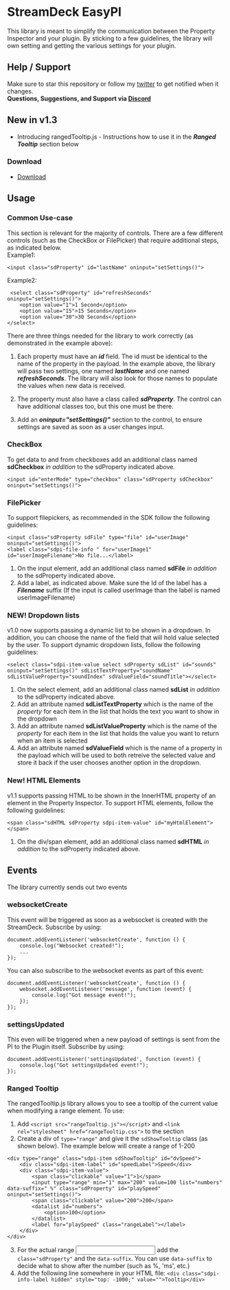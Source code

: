 # StreamDeck EasyPI

This library is meant to simplify the communication between the Property Inspector and your plugin.
By sticking to a few guidelines, the library will own setting and getting the various settings for your plugin.

## Help / Support
Make sure to star this repository or follow my [twitter](https://twitter.com/realBarRaider) to get notified when it changes.  
**Questions, Suggestions, and Support via [Discord](http://discord.barraider.com)**

## New in v1.3
- Introducing rangedTooltip.js - Instructions how to use it in the ***Ranged Tooltip*** section below

### Download
* [Download](https://github.com/BarRaider/streamdeck-easypi/raw/master/src/sdtools.common.js)


## Usage
### Common Use-case
This section is relevant for the majority of controls. There are a few different controls (such as the CheckBox or FilePicker) that require additional steps, as indicated below.   
Example1:  
```
<input class="sdProperty" id="lastName" oninput="setSettings()">
```

Example2:  
```
 <select class="sdProperty" id="refreshSeconds" oninput="setSettings()">
	<option value="1">1 Second</option>
	<option value="15">15 Seconds</option>
	<option value="30">30 Seconds</option>
</select>

```

There are three things needed for the library to work correctly (as demonstrated in the example above):
1. Each property must have an ***id*** field. The id must be identical to the name of the property in the payload. In the example above, the library will pass two settings, one named ***lastName*** and one named ***refreshSeconds***. The library will also look for those names to populate the values when new data is received.

2. The property must also have a class called ***sdProperty***. The control can have additional classes too, but this one must be there.

3. Add an ***oninput="setSettings()"*** section to the control, to ensure settings are saved as soon as a user changes input.

### CheckBox
To get data to and from checkboxes add an additional class named **sdCheckbox** _in addition_ to the sdProperty indicated above.

```
<input id="enterMode" type="checkbox" class="sdProperty sdCheckbox" oninput="setSettings()">
```

### FilePicker
To support filepickers, as recommended in the SDK follow the following guidelines:

```
<input class="sdProperty sdFile" type="file" id="userImage" oninput="setSettings()">
<label class="sdpi-file-info " for="userImage1" id="userImageFilename">No file...</label>
```

1. On the input element, add an additional class named **sdFile** _in addition_ to the sdProperty indicated above.
2. Add a label, as indicated above. Make sure the Id of the label has a ***Filename*** suffix (If the input is called userImage than the label is named userImageFilename)

### NEW! Dropdown lists
v1.0 now supports passing a dynamic list to be shown in a dropdown. In addition, you can choose the name of the field that will hold value selected by the user.
To support dynamic dropdown lists, follow the following guidelines:

```
<select class="sdpi-item-value select sdProperty sdList" id="sounds" oninput="setSettings()" sdListTextProperty="soundName" sdListValueProperty="soundIndex" sdValueField="soundTitle"></select>
```

1. On the select element, add an additional class named **sdList** _in addition_ to the sdProperty indicated above.
2. Add an attribute named **sdListTextProperty** which is the name of the *property* for each item in the list that holds the text you want to show in the dropdown
3. Add an attribute named **sdListValueProperty** which is the name of the *property* for each item in the list that holds the value you want to return when an item is selected
4. Add an attribute named **sdValueField** which is the name of a property in the payload which will be used to both retreive the selected value and store it back if the user chooses another option in the dropdown.

### New! HTML Elements
v1.1 supports passing HTML to be shown in the InnerHTML property of an element in the Property Inspector.
To support HTML elements, follow the following guidelines:

```
<span class="sdHTML sdProperty sdpi-item-value" id="myHtmlElement"></span>
```

1. On the div/span element, add an additional class named **sdHTML** _in addition_ to the sdProperty indicated above.

## Events
The library currently sends out two events
### websocketCreate
This event will be triggered as soon as a websocket is created with the StreamDeck.
Subscribe by using: 
```
document.addEventListener('websocketCreate', function () {
	console.log("Websocket created!");
	...
});
```

You can also subscribe to the websocket events as part of this event:

```
document.addEventListener('websocketCreate', function () {
	websocket.addEventListener('message', function (event) {
		console.log("Got message event!");
	});
});
```

### settingsUpdated
This even will be triggered when a new payload of settings is sent from the PI to the Plugin itself.
Subscribe by using: 

```
document.addEventListener('settingsUpdated', function (event) {
    console.log("Got settingsUpdated event!");
});
```

### Ranged Tooltip
The rangedTooltip.js library allows you to see a tooltip of the current value when modifying a range element.
To use:
1. Add `<script src="rangeTooltip.js"></script>` and `<link rel="stylesheet" href="rangeTooltip.css">` to the <head> section  
2. Create a div of `type="range"` and give it the `sdShowTooltip` class (as shown below). The example below will create a range of 1-200
```
<div type="range" class="sdpi-item sdShowTooltip" id="dvSpeed">
	<div class="sdpi-item-label" id="speedLabel">Speed</div>
	<div class="sdpi-item-value">
		<span class="clickable" value="1">1</span>
		<input type="range" min="1" max="200" value=100 list="numbers" data-suffix=" %" class="sdProperty" id="playSpeed" oninput="setSettings()">
		<span class="clickable" value="200">200</span>
		<datalist id="numbers">
			<option>100</option>
		</datalist>
		<label for="playSpeed" class="rangeLabel"></label>
	</div>
</div>
```  
3. For the actual range <input> add the `class="sdProperty"` and the `data-suffix`. You can use `data-suffix` to decide what to show after the number (such as %, 'ms', etc.)
4. Add the following line somewhere in your HTML file:
`<div class="sdpi-info-label hidden" style="top: -1000;" value="">Tooltip</div>`
		